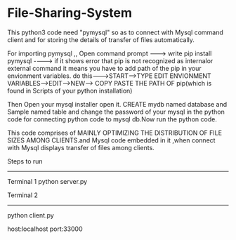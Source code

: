 # File-Sharing-System
This python3 code need "pymysql" so as to connect with Mysql command client and for storing the details of transfer of files automatically.

For importing pymysql ,, 
Open command prompt ---> write pip install pymysql 
----> if it shows error that pip is not recognized as internalor external command it means you have to add path of the pip in your envionment variables. do this--->START-->TYPE EDIT ENVIONMENT VARIABLES-->EDIT-->NEW--> COPY PASTE THE PATH OF pip(which is found in Scripts of your python installation)

Then Open your mysql installer open it. CREATE mydb named database and Sample named table and change the password of your mysql in the python code for connecting python code to mysql db.Now run the python code.

This code comprises of MAINLY OPTIMIZING THE DISTRIBUTION OF FILE SIZES AMONG CLIENTS.and Mysql code embedded in it ,when connect with Mysql displays transfer of files among clients.

Steps to run
__________
Terminal 1
python server.py

Terminal 2
______
python client.py

host:localhost
port:33000

